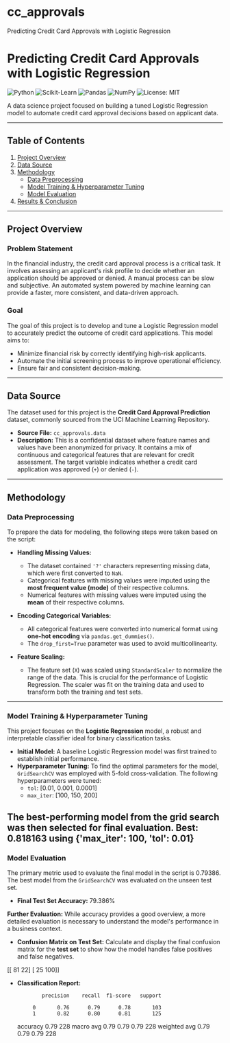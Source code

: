 # cc_approvals
Predicting Credit Card Approvals with Logistic Regression

# Predicting Credit Card Approvals with Logistic Regression

![Python](https://img.shields.io/badge/Python-3.9%2B-blue.svg)
![Scikit-Learn](https://img.shields.io/badge/Scikit--Learn-1.0%2B-orange.svg)
![Pandas](https://img.shields.io/badge/Pandas-1.3%2B-green.svg)
![NumPy](https://img.shields.io/badge/NumPy-1.21%2B-blueviolet.svg)
![License: MIT](https://img.shields.io/badge/License-MIT-yellow.svg)

A data science project focused on building a tuned Logistic Regression model to automate credit card approval decisions based on applicant data.

---

## Table of Contents
1. [Project Overview](#project-overview)
2. [Data Source](#data-source)
3. [Methodology](#methodology)
    - [Data Preprocessing](#data-preprocessing)
    - [Model Training & Hyperparameter Tuning](#model-training--hyperparameter-tuning)
    - [Model Evaluation](#model-evaluation)
4. [Results & Conclusion](#results--conclusion)


---

## Project Overview

### Problem Statement
In the financial industry, the credit card approval process is a critical task. It involves assessing an applicant's risk profile to decide whether an application should be approved or denied. A manual process can be slow and subjective. An automated system powered by machine learning can provide a faster, more consistent, and data-driven approach.

### Goal
The goal of this project is to develop and tune a Logistic Regression model to accurately predict the outcome of credit card applications. This model aims to:
- Minimize financial risk by correctly identifying high-risk applicants.
- Automate the initial screening process to improve operational efficiency.
- Ensure fair and consistent decision-making.

---

## Data Source
The dataset used for this project is the **Credit Card Approval Prediction** dataset, commonly sourced from the UCI Machine Learning Repository.

- **Source File:** `cc_approvals.data`
- **Description:** This is a confidential dataset where feature names and values have been anonymized for privacy. It contains a mix of continuous and categorical features that are relevant for credit assessment. The target variable indicates whether a credit card application was approved (`+`) or denied (`-`).

---

## Methodology

### Data Preprocessing
To prepare the data for modeling, the following steps were taken based on the script:

- **Handling Missing Values:**
    - The dataset contained `'?'` characters representing missing data, which were first converted to `NaN`.
    - Categorical features with missing values were imputed using the **most frequent value (mode)** of their respective columns.
    - Numerical features with missing values were imputed using the **mean** of their respective columns.

- **Encoding Categorical Variables:**
    - All categorical features were converted into numerical format using **one-hot encoding** via `pandas.get_dummies()`.
    - The `drop_first=True` parameter was used to avoid multicollinearity.

- **Feature Scaling:**
    - The feature set (`X`) was scaled using `StandardScaler` to normalize the range of the data. This is crucial for the performance of Logistic Regression. The scaler was fit on the training data and used to transform both the training and test sets.

---

### Model Training & Hyperparameter Tuning
This project focuses on the **Logistic Regression** model, a robust and interpretable classifier ideal for binary classification tasks.

- **Initial Model:** A baseline Logistic Regression model was first trained to establish initial performance.
- **Hyperparameter Tuning:** To find the optimal parameters for the model, `GridSearchCV` was employed with 5-fold cross-validation. The following hyperparameters were tuned:
    - `tol`: [0.01, 0.001, 0.0001]
    - `max_iter`: [100, 150, 200]

The best-performing model from the grid search was then selected for final evaluation.
Best: 0.818163 using {'max_iter': 100, 'tol': 0.01}
---

### Model Evaluation
The primary metric used to evaluate the final model in the script is 0.79386. The best model from the `GridSearchCV` was evaluated on the unseen test set.

- **Final Test Set Accuracy:**  79.386%

**Further Evaluation:**
While accuracy provides a good overview, a more detailed evaluation is necessary to understand the model's performance in a business context.

- **Confusion Matrix on Test Set:**
Calculate and display the final confusion matrix for the **test set** to show how the model handles false positives and false negatives.

[[ 81  22]
 [ 25 100]]

- **Classification Report:**

              precision    recall  f1-score   support

           0       0.76      0.79      0.78       103
           1       0.82      0.80      0.81       125

    accuracy                           0.79       228
   macro avg       0.79      0.79      0.79       228
weighted avg       0.79      0.79      0.79       228
